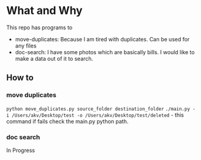# What and Why

This repo has programs to

- move-duplicates: Because I am tired with duplicates. Can be used for any files
- doc-search: I have some photos which are basically bills. I would like to make a data out of it to search.

## How to

### move duplicates

`python move_duplicates.py source_folder destination_folder`
`./main.py -i /Users/akv/Desktop/test -o /Users/akv/Desktop/test/deleted` - this command if fails check the main.py python path.

### doc search

In Progress
